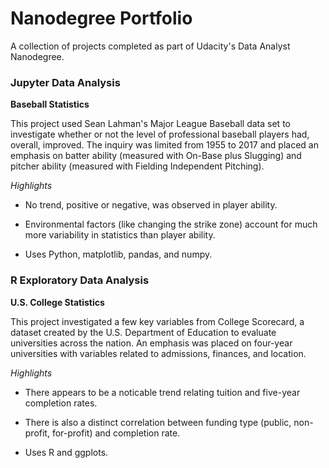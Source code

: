 # Nanodegree Portfolio
A collection of projects completed as part of Udacity's Data Analyst Nanodegree.

### Jupyter Data Analysis
**Baseball Statistics**

This project used Sean Lahman's Major League Baseball data set to investigate
whether or not the level of professional baseball players had, overall, improved.
The inquiry was limited from 1955 to 2017 and placed an emphasis on batter ability
(measured with On-Base plus Slugging) and pitcher ability (measured with Fielding
Independent Pitching).

*Highlights*

* No trend, positive or negative, was observed in player ability.

* Environmental factors (like changing the strike zone) account for much more variability
in statistics than player ability.

* Uses Python, matplotlib, pandas, and numpy.


### R Exploratory Data Analysis
**U.S. College Statistics**

This project investigated a few key variables from College Scorecard, a dataset
created by the U.S. Department of Education to evaluate universities across the
nation. An emphasis was placed on four-year universities with variables related
to admissions, finances, and location.

*Highlights*

* There appears to be a noticable trend relating tuition and five-year
completion rates.

* There is also a distinct correlation between funding type (public, non-profit,
for-profit) and completion rate.

* Uses R and ggplots.
